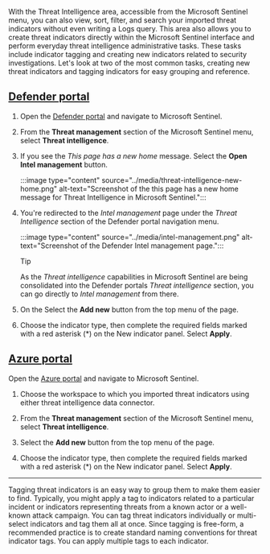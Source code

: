 With the Threat Intelligence area, accessible from the Microsoft Sentinel menu, you can also view, sort, filter, and search your imported threat indicators without even writing a Logs query. This area also allows you to create threat indicators directly within the Microsoft Sentinel interface and perform everyday threat intelligence administrative tasks. These tasks include indicator tagging and creating new indicators related to security investigations. Let's look at two of the most common tasks, creating new threat indicators and tagging indicators for easy grouping and reference.

## [Defender portal](#tab/defender-portal)

1. Open the [Defender portal](https://security.microsoft.com/) and navigate to Microsoft Sentinel.

1. From the **Threat management** section of the Microsoft Sentinel menu, select **Threat intelligence**.

1. If you see the *This page has a new home* message. Select the **Open Intel management** button.

    :::image type="content" source="../media/threat-intelligence-new-home.png" alt-text="Screenshot of the this page has a new home message for Threat Intelligence in Microsoft Sentinel.":::

1. You're redirected to the *Intel management* page under the *Threat Intelligence* section of the Defender portal navigation menu.

    :::image type="content" source="../media/intel-management.png" alt-text="Screenshot of the Defender Intel management page.":::

    > [!TIP]
    > As the *Threat intelligence* capabilities in Microsoft Sentinel are being consolidated into the Defender portals *Threat intelligence* section, you can go directly to *Intel management* from there.

1. On the Select the **Add new** button from the top menu of the page.

1. Choose the indicator type, then complete the required fields marked with a red asterisk (*) on the New indicator panel. Select **Apply**.

## [Azure portal](#tab/azure-portal)

Open the [Azure portal](https://portal.azure.com/?azure-portal=true) and navigate to Microsoft Sentinel.

1. Choose the workspace to which you imported threat indicators using either threat intelligence data connector.

1. From the **Threat management** section of the Microsoft Sentinel menu, select **Threat intelligence**.

1. Select the **Add new** button from the top menu of the page.

1. Choose the indicator type, then complete the required fields marked with a red asterisk (*) on the New indicator panel. Select **Apply**.

---
Tagging threat indicators is an easy way to group them to make them easier to find. Typically, you might apply a tag to indicators related to a particular incident or indicators representing threats from a known actor or a well-known attack campaign. You can tag threat indicators individually or multi-select indicators and tag them all at once. Since tagging is free-form, a recommended practice is to create standard naming conventions for threat indicator tags. You can apply multiple tags to each indicator.
